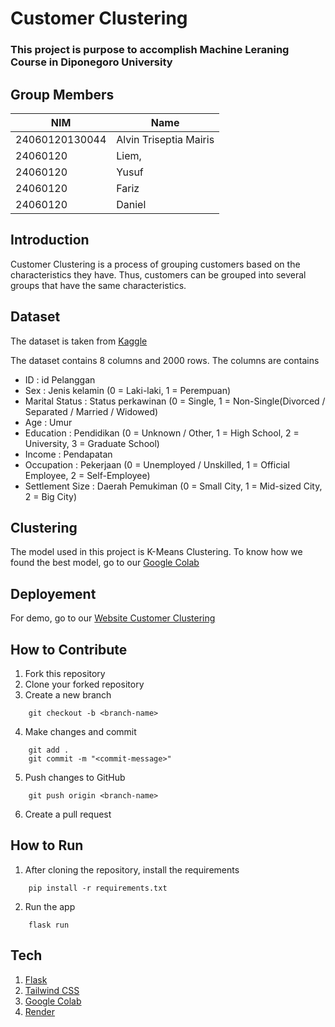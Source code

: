 # **Customer Clustering**

### This project is purpose to accomplish Machine Leraning Course in Diponegoro University

## **Group Members**

| NIM            | Name                   |
| -------------- | ---------------------- |
| 24060120130044 | Alvin Triseptia Mairis |
| 24060120       | Liem,                  |
| 24060120       | Yusuf                  |
| 24060120       | Fariz                  |
| 24060120       | Daniel                 |

## **Introduction**

Customer Clustering is a process of grouping customers based on the characteristics they have. Thus, customers can be grouped into several groups that have the same characteristics.

## **Dataset**

The dataset is taken from [Kaggle](https://www.kaggle.com/datasets/dev0914sharma/customer-clustering)

The dataset contains 8 columns and 2000 rows. The columns are contains

- ID : id Pelanggan
- Sex : Jenis kelamin (0 = Laki-laki, 1 = Perempuan)
- Marital Status : Status perkawinan (0 = Single, 1 = Non-Single(Divorced / Separated / Married / Widowed)
- Age : Umur
- Education : Pendidikan (0 = Unknown / Other, 1 = High School, 2 = University, 3 = Graduate School)
- Income : Pendapatan
- Occupation : Pekerjaan (0 = Unemployed / Unskilled, 1 = Official Employee, 2 = Self-Employee)
- Settlement Size : Daerah Pemukiman (0 = Small City, 1 = Mid-sized City, 2 = Big City)

## **Clustering**

The model used in this project is K-Means Clustering. To know how we found the best model, go to our [Google Colab](https://colab.research.google.com/drive/1-_DDKFvqFVz6FHV-eHy59Cj-06iWkt28?usp=sharing#scrollTo=Qt3gbMz5O-qk)

## **Deployement**

For demo, go to our [Website Customer Clustering](https://customer-clustering.onrender.com/)

## **How to Contribute**

1. Fork this repository
2. Clone your forked repository
3. Create a new branch

```
    git checkout -b <branch-name>
```

4. Make changes and commit

```
    git add .
    git commit -m "<commit-message>"
```

5. Push changes to GitHub

```
    git push origin <branch-name>
```

6. Create a pull request

## **How to Run**

1. After cloning the repository, install the requirements

```
    pip install -r requirements.txt
```

2. Run the app

```
    flask run
```

## **Tech**

1. [Flask](https://flask.palletsprojects.com/en/2.0.x/)
2. [Tailwind CSS](https://tailwindcss.com/)
3. [Google Colab](https://colab.research.google.com/)
4. [Render](https://render.com/)
